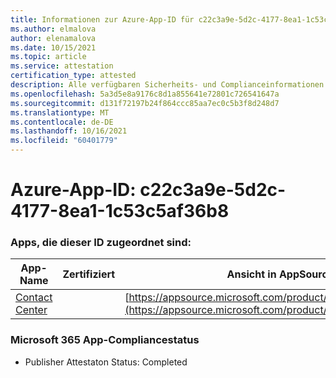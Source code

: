```yaml
---
title: Informationen zur Azure-App-ID für c22c3a9e-5d2c-4177-8ea1-1c53c5af36b8
ms.author: elmalova
author: elenamalova
ms.date: 10/15/2021
ms.topic: article
ms.service: attestation
certification_type: attested
description: Alle verfügbaren Sicherheits- und Complianceinformationen für c22c3a9e-5d2c-4177-8ea1-1c53c5af36b8.
ms.openlocfilehash: 5a3d5e8a9176c8d1a855641e72801c726541647a
ms.sourcegitcommit: d131f72197b24f864ccc85aa7ec0c5b3f8d248d7
ms.translationtype: MT
ms.contentlocale: de-DE
ms.lasthandoff: 10/16/2021
ms.locfileid: "60401779"
---
```

# <a name="azure-app-id-c22c3a9e-5d2c-4177-8ea1-1c53c5af36b8"></a>Azure-App-ID: c22c3a9e-5d2c-4177-8ea1-1c53c5af36b8


### <a name="apps-associated-with-this-id"></a>Apps, die dieser ID zugeordnet sind:
| **App-Name** | **Zertifiziert** | **Ansicht in AppSource** |
|--------------|---------------|-----------------------|
| [Contact Center](https://docs.microsoft.com/microsoft-365-app-certification/forward/WA200001428) |  | [https://appsource.microsoft.com/product/office/WA200001428](https://appsource.microsoft.com/product/office/WA200001428) |

### <a name="microsoft-365-app-compliance-status"></a>Microsoft 365 App-Compliancestatus
- Publisher Attestaton Status: Completed
